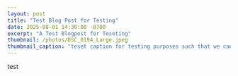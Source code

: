 ```yaml
---
layout: post
title: "Test Blog Post for Testing"
date: 2025-08-01 14:30:00 -0700
excerpt: "A Test Blogpost for Teseting"
thumbnail: /photos/DSC_0194_Large.jpeg
thumbnail_caption: "teset caption for testing purposes such that we can test."
---
```

test
